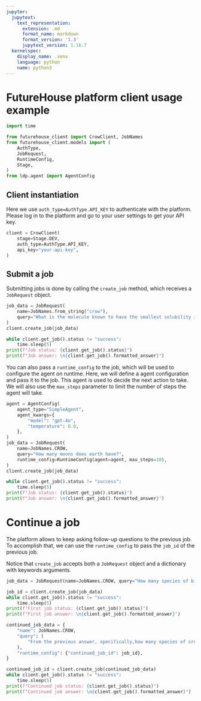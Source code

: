 ```yaml
---
jupyter:
  jupytext:
    text_representation:
      extension: .md
      format_name: markdown
      format_version: '1.3'
      jupytext_version: 1.16.7
  kernelspec:
    display_name: .venv
    language: python
    name: python3
---
```


# FutureHouse platform client usage example

```python
import time

from futurehouse_client import CrowClient, JobNames
from futurehouse_client.models import (
    AuthType,
    JobRequest,
    RuntimeConfig,
    Stage,
)
from ldp.agent import AgentConfig
```

## Client instantiation

Here we use `auth_type=AuthType.API_KEY` to authenticate with the platform.
Please log in to the platform and go to your user settings to get your API key.

```python
client = CrowClient(
    stage=Stage.DEV,
    auth_type=AuthType.API_KEY,
    api_key="your-api-key",
)
```

## Submit a job


Submitting jobs is done by calling the `create_job` method, which receives a `JobRequest` object.

```python
job_data = JobRequest(
    name=JobNames.from_string("crow"),
    query="What is the molecule known to have the smallest solubility in water?",
)
client.create_job(job_data)

while client.get_job().status != "success":
    time.sleep(5)
print(f"Job status: {client.get_job().status}")
print(f"Job answer: \n{client.get_job().formatted_answer}")
```

You can also pass a `runtime_config` to the job, which will be used to configure the agent on runtime.
Here, we will define a agent configuration and pass it to the job. This agent is used to decide the next action to take.
We will also use the `max_steps` parameter to limit the number of steps the agent will take.

```python
agent = AgentConfig(
    agent_type="SimpleAgent",
    agent_kwargs={
        "model": "gpt-4o",
        "temperature": 0.0,
    },
)
job_data = JobRequest(
    name=JobNames.CROW,
    query="How many moons does earth have?",
    runtime_config=RuntimeConfig(agent=agent, max_steps=10),
)
client.create_job(job_data)

while client.get_job().status != "success":
    time.sleep(5)
print(f"Job status: {client.get_job().status}")
print(f"Job answer: \n{client.get_job().formatted_answer}")
```

# Continue a job

The platform allows to keep asking follow-up questions to the previous job.
To accomplish that, we can use the `runtime_config` to pass the `job_id` of the previous job.

Notice that `create_job` accepts both a `JobRequest` object and a dictionary with keywords arguments.

```python
job_data = JobRequest(name=JobNames.CROW, query="How many species of birds are there?")

job_id = client.create_job(job_data)
while client.get_job().status != "success":
    time.sleep(5)
print(f"First job status: {client.get_job().status}")
print(f"First job answer: \n{client.get_job().formatted_answer}")
```

```python
continued_job_data = {
    "name": JobNames.CROW,
    "query": (
        "From the previous answer, specifically,how many species of crows are there?"
    ),
    "runtime_config": {"continued_job_id": job_id},
}

continued_job_id = client.create_job(continued_job_data)
while client.get_job().status != "success":
    time.sleep(5)
print(f"Continued job status: {client.get_job().status}")
print(f"Continued job answer: \n{client.get_job().formatted_answer}")
```
